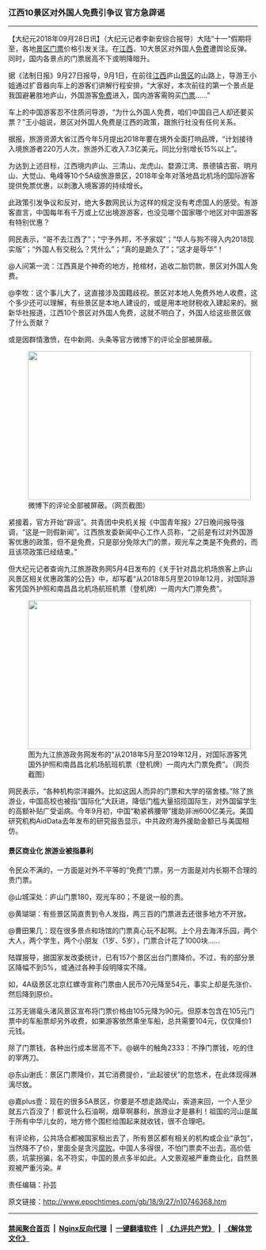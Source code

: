 ### 江西10景区对外国人免费引争议 官方急辟谣
------------------------

<p>【大纪元2018年09月28日讯】（大纪元记者李新安综合报导）大陆“十一”假期将至，各地<a href="http://www.epochtimes.com/gb/tag/%E6%99%AF%E5%8C%BA.html">景区</a><a href="http://www.epochtimes.com/gb/tag/%E9%97%A8%E7%A5%A8.html">门票</a>价格引发关注。在<a href="http://www.epochtimes.com/gb/tag/%E6%B1%9F%E8%A5%BF.html">江西</a>，10大景区对外国人<a href="http://www.epochtimes.com/gb/tag/%E5%85%8D%E8%B4%B9.html">免费</a>遭舆论反弹。同时，国内各景点的门票居高不下或明降暗升。</p>
<p>据《法制日报》9月27日报导，9月1日，在前往<a href="http://www.epochtimes.com/gb/tag/%E6%B1%9F%E8%A5%BF.html">江西</a>庐山<a href="http://www.epochtimes.com/gb/tag/%E6%99%AF%E5%8C%BA.html">景区</a>的山路上，导游王小姐通过扩音器向车上的游客们讲解行程安排，“大家好，本次前往的第一个景点是我国避暑胜地庐山，外国游客<a href="http://www.epochtimes.com/gb/tag/%E5%85%8D%E8%B4%B9.html">免费</a>进入，国内游客需购买<a href="http://www.epochtimes.com/gb/tag/%E9%97%A8%E7%A5%A8.html">门票</a>……”</p>
<p>车上的中国游客忍不住质问导游，“为什么外国人免费，咱们中国自己人却还要买票？”王小姐说，景区对外国人免费是江西的政策，跟旅行社没有任何关系。</p>
<p>据报，旅游资源大省江西今年5月提出2018年要在境外全面打响品牌，“计划接待入境旅游者220万人次，旅游外汇收入7.3亿美元，同比分别增长15%以上”。</p>
<p>为达到上述目标，江西境内庐山、三清山、龙虎山、婺源江湾、景德镇古窑、明月山、大觉山、龟峰等10个5A级旅游景区，2018年全年对落地昌北机场的国际游客提供免票优惠，以刺激入境客源的持续增长。</p>
<p>此政策引发争议和反对，绝大多数网民认为这样的规定没有考虑国人的感受。有游客直言，中国每年有千万或上亿出境游游客，也没见哪个国家哪个地区对中国游客有特别优惠？</p>
<p>网民表示，“哥不去江西了”；“宁予外邦，不予家奴”；“华人与狗不得入内2018现实版”；“外国人有交税么？凭什么”；“真的是跪久了”；“这才是辱华”！</p>
<p>@人间第一流：江西真是个神奇的地方，抢棺材，追收二胎罚款，景区对外国人免费。</p>
<p>@李牧：这个事儿大了，这直接涉及国籍歧视。景区对本地人免费外地人收费，这个多少还可以理解，有些景区是本地人建设的，或是用本地财税收入建起来的。据新华社报道，江西10个景区对外国人免费，这就不明白了，外国人给这些景区做了什么贡献？ ​</p>
<p>或是因群情激愤，在中新网、头条等官方微博下的评论全部被屏蔽。</p>
<figure id="attachment_10746436" style="width: 450px" class="wp-caption aligncenter"><a href="http://i.epochtimes.com/assets/uploads/2018/09/111_meitu_1-1.jpg"><img class="wp-image-10746436 size-medium" src="http://i.epochtimes.com/assets/uploads/2018/09/111_meitu_1-1-450x300.jpg" alt="" width="450" height="300" /></a><figcaption class="wp-caption-text">微博下的评论全部被屏蔽。（网页截图）</figcaption></figure>
<p>紧接着，官方开始“辟谣”。共青团中央机关报《中国青年报》27日晚间报导强调，“这是一则假新闻”。江西旅发委新闻中心工作人员称，“之前是有过对外国游客优惠的政策，但不是免费，只是部分免除大门的票，观光车之类是不免费的，而且该项政策已经结束。”​​​​</p>
<p>但大纪元记者查询九江旅游政务网5月4日发布的《关于针对昌北机场旅客上庐山风景区相关优惠政策的公告》中，却写着“从2018年5月至2019年12月，对国际游客凭国外护照和南昌昌北机场航班机票（登机牌）一周内大门票免费”。</p>
<figure id="attachment_10746433" style="width: 450px" class="wp-caption aligncenter"><a href="http://i.epochtimes.com/assets/uploads/2018/09/222_meitu_2.jpg"><img class="wp-image-10746433 size-medium" src="http://i.epochtimes.com/assets/uploads/2018/09/222_meitu_2-450x300.jpg" alt="" width="450" height="300" /></a><figcaption class="wp-caption-text">图为九江旅游政务网发布的“从2018年5月至2019年12月，对国际游客凭国外护照和南昌昌北机场航班机票（登机牌）一周内大门票免费”。（网页截图）</figcaption></figure>
<p>网民表示，“各种机构崇洋媚外。比如这因人而异的门票和大学的宿舍楼。”除了旅游业，中国高校也被指“国际化”大跃进，降低门槛大量招揽国际生，对外国留学生的高额补贴广受诟病。今年9月初，中国“勒紧裤腰带”援助非洲600亿美元。美国研究机构AidData去年发布的研究报告显示，中共政府海外援助金额已与美国相仿。</p>
<h4>景区商业化 旅游业被指暴利</h4>
<p>令民众不满的，一方面是对外不平等的“免费”门票，另一方面是对内长期不合理的贵门票。</p>
<p>@山城深处：庐山门票180，观光车80；不是说一般的贵。</p>
<p>@黄瑚瑚：有些景区简直贵到令人发指，两三百的门票进去还很多地方不开放。</p>
<p>@曹田果几：现在很多景点和场馆的门票真心玩不起啊。上个月去海洋乐园，两个大人，两个学生，两个小朋友（1岁、5岁），门票合计花了1000块……</p>
<p>陆媒报导，据国家发改委统计，已有157个景区出台门票降价。不过，有的部分景区降幅不到5%，或通过各种手段明降实不降。</p>
<p>如，4A级景区北京红螺寺宣称门票由人民币70元降至54元，事实上却是先涨价、然后降到原价。</p>
<p>江苏无锡鼋头渚风景区宣布将门票价格由105元降为90元。但原本包含在105元门票中的车船票却另外收费，如果游客依然乘坐车船，总共需要104元，仅仅降价1元钱。</p>
<p>除了门票钱，各种出行成本居高不下。@蜗牛的触角2333：不挣门票钱，吃的住的宰两刀。</p>
<p>@东山谢氏：景区门票降价，其它消费提价，“此起彼伏”的忽悠术，在此体现得淋漓尽致。</p>
<p>@嘉plus壹：现在的很多5A景区，你要是不想走路爬山，索道来回，一个人至少就五六百没了！都说什么石油啊，烟草啊暴利，旅游业才是暴利！祖国的河山是属于所有中华儿女的，地方修个围栏给围起来就收钱，很不合理吧。</p>
<p>有评论称，公共场合都被国家租出去了，所有景区都有相关的机构或企业“承包”，当然降不了价，里面全是贪污<a href="http://www.epochtimes.com/gb/tag/%E8%85%90%E8%B4%A5.html">腐败</a>。中国人多得很，不怕门票卖不出去。高价低质，坑蒙拐骗，名不符实，中国的景点多半如此。人文景观被严重商业化，自然景观被严重污染。#</p>
<p>责任编辑：孙芸</p>

原文链接：http://www.epochtimes.com/gb/18/9/27/n10746368.htm


------------------------
#### [禁闻聚合首页](https://github.com/gfw-breaker/banned-news/blob/master/README.md) &nbsp;|&nbsp; [Nginx反向代理](https://github.com/gfw-breaker/open-proxy/blob/master/README.md) &nbsp;|&nbsp; [一键翻墙软件](https://github.com/gfw-breaker/nogfw/blob/master/README.md) &nbsp;|&nbsp; [《九评共产党》](https://github.com/gfw-breaker/9ping.md/blob/master/README.md#九评之一评共产党是什么) &nbsp;|&nbsp; [《解体党文化》](https://github.com/gfw-breaker/jtdwh.md/blob/master/README.md#绪论)